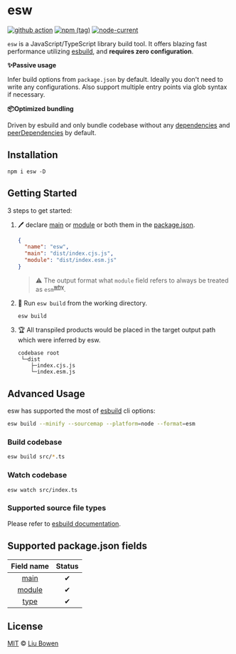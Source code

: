# esw

[![github action](https://github.com/lbwa/esw/actions/workflows/test.yml/badge.svg)](https://github.com/lbwa/esw/actions) [![npm (tag)](https://img.shields.io/npm/v/esw/latest?style=flat-square)](https://www.npmjs.com/package/esw) [![node-current](https://img.shields.io/node/v/esw?style=flat-square)](https://nodejs.org/en/download/)

`esw` is a JavaScript/TypeScript library build tool. It offers blazing fast performance utilizing [esbuild](https://esbuild.github.io), and **requires zero configuration**.

**✨Passive usage**

Infer build options from `package.json` by default. Ideally you don't need to write any configurations. Also support multiple entry points via glob syntax if necessary.

**📦Optimized bundling**

Driven by esbuild and only bundle codebase without any [dependencies](https://docs.npmjs.com/cli/v8/configuring-npm/package-json/#dependencies) and [peerDependencies](https://docs.npmjs.com/cli/v8/configuring-npm/package-json/#peerdependencies) by default.

## Installation

```console
npm i esw -D
```

## Getting Started

3 steps to get started:

1. 🖊 declare [main][pkg-main] or [module][pkg-module] or both them in the [package.json](https://docs.npmjs.com/cli/v8/configuring-npm/package-json/).

   ```json
   {
     "name": "esw",
     "main": "dist/index.cjs.js",
     "module": "dist/index.esm.js"
   }
   ```

   > ⚠️ The output format what `module` field refers to always be treated as `esm`<sup>[why](https://nodejs.org/api/packages.html#packages_dual_commonjs_es_module_packages)</sup>.

2. 🏃‍ Run `esw build` from the working directory.

   ```bash
   esw build
   ```

3. 🏆 All transpiled products would be placed in the target output path which were inferred by esw.

   ```
   codebase root
    └─dist
       ├─index.cjs.js
       └─index.esm.js
   ```

## Advanced Usage

esw has supported the most of [esbuild](https://github.com/evanw/esbuild) cli options:

```bash
esw build --minify --sourcemap --platform=node --format=esm
```

### Build codebase

```bash
esw build src/*.ts
```

### Watch codebase

```bash
esw watch src/index.ts
```

### Supported source file types

Please refer to [esbuild documentation](https://esbuild.github.io/content-types/).

## Supported package.json fields

|      Field name      | Status |
| :------------------: | :----: |
|   [main][pkg-main]   |   ✔    |
| [module][pkg-module] |   ✔    |
|   [type][pkg-type]   |   ✔    |

[pkg-main]: https://docs.npmjs.com/cli/v8/configuring-npm/package-json#main
[pkg-module]: https://nodejs.org/dist/latest-v16.x/docs/api/packages.html#packages_dual_commonjs_es_module_packages
[pkg-type]: https://nodejs.org/dist/latest-v16.x/docs/api/packages.html#type

## License

[MIT](./LICENSE) © [Liu Bowen](https://github.com/lbwa)
